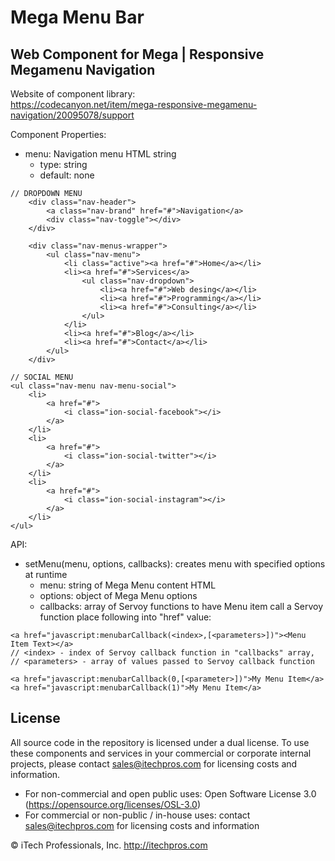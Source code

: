 # Mega Menu Bar
## Web Component for Mega | Responsive Megamenu Navigation


Website of component library:  
https://codecanyon.net/item/mega-responsive-megamenu-navigation/20095078/support


Component Properties:
- menu: Navigation menu HTML string
  - type: string
  - default: none
```
// DROPDOWN MENU
    <div class="nav-header">
        <a class="nav-brand" href="#">Navigation</a>
        <div class="nav-toggle"></div>
    </div>

    <div class="nav-menus-wrapper">
        <ul class="nav-menu">
            <li class="active"><a href="#">Home</a></li>
            <li><a href="#">Services</a>
                <ul class="nav-dropdown">
                    <li><a href="#">Web desing</a></li>
                    <li><a href="#">Programming</a></li>
                    <li><a href="#">Consulting</a></li>
                </ul>
            </li>
            <li><a href="#">Blog</a></li>
            <li><a href="#">Contact</a></li>
        </ul>
    </div>

// SOCIAL MENU
<ul class="nav-menu nav-menu-social">
    <li>
        <a href="#">
            <i class="ion-social-facebook"></i>
        </a>
    </li>
    <li>
        <a href="#">
            <i class="ion-social-twitter"></i>
        </a>
    </li>
    <li>
        <a href="#">
            <i class="ion-social-instagram"></i>
        </a>
    </li>
</ul>
```


API:
- setMenu(menu, options, callbacks): creates menu with specified options at runtime
  - menu: string of Mega Menu content HTML
  - options: object of Mega Menu options
  - callbacks: array of Servoy functions
      to have Menu item call a Servoy function place following into "href" value:
```
<a href="javascript:menubarCallback(<index>,[<parameters>])"><Menu Item Text></a>
// <index> - index of Servoy callback function in "callbacks" array, 
// <parameters> - array of values passed to Servoy callback function

<a href="javascript:menubarCallback(0,[<parameter>])">My Menu Item</a>
<a href="javascript:menubarCallback(1)">My Menu Item</a>
```


## License

All source code in the repository is licensed under a dual license.  To use these components and services in your commercial or corporate internal projects, please contact sales@itechpros.com for licensing costs and information.

 * For non-commercial and open public uses: Open Software License 3.0 (https://opensource.org/licenses/OSL-3.0)
 * For commercial or non-public / in-house uses: contact sales@itechpros.com for licensing costs and information

&copy; iTech Professionals, Inc. 
http://itechpros.com
